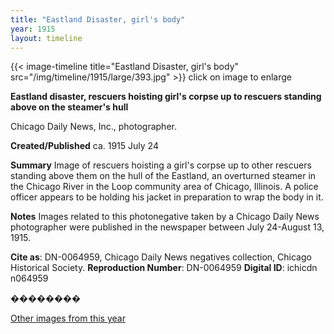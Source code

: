```yaml
---
title: "Eastland Disaster, girl's body"
year: 1915
layout: timeline
---
```


{{< image-timeline title="Eastland Disaster, girl's body" src="/img/timeline/1915/large/393.jpg" >}}
click on image to enlarge

__**Eastland disaster, rescuers hoisting girl's corpse up to rescuers standing above on the steamer's hull**__

Chicago Daily News, Inc., photographer.

**Created/Published**
ca. 1915 July 24

**Summary**
Image of rescuers hoisting a girl's corpse up to other rescuers standing above them on the hull of the Eastland, an overturned steamer in the Chicago River in the Loop community area of Chicago, Illinois. A police officer appears to be holding his jacket in preparation to wrap the body in it.

**Notes**
Images related to this photonegative taken by a Chicago Daily News photographer were published in the newspaper between July 24-August 13, 1915.

__Cite as__: DN-0064959, Chicago Daily News negatives collection, Chicago Historical Society.
__Reproduction Number__: DN-0064959
__Digital ID__: ichicdn n064959

��������  

[Other images from this year](/historical/timeline/1915)